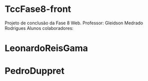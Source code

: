 # TccFase8-front
Projeto de conclusão da Fase 8 Web.
Professor: Gleidson Medrado Rodrigues
Alunos colaboradores:
# LeonardoReisGama 
# PedroDuppret
